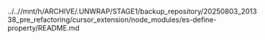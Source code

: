 ../..//mnt/h/ARCHIVE/.UNWRAP/STAGE1/backup_repository/20250803_201338_pre_refactoring/cursor_extension/node_modules/es-define-property/README.md